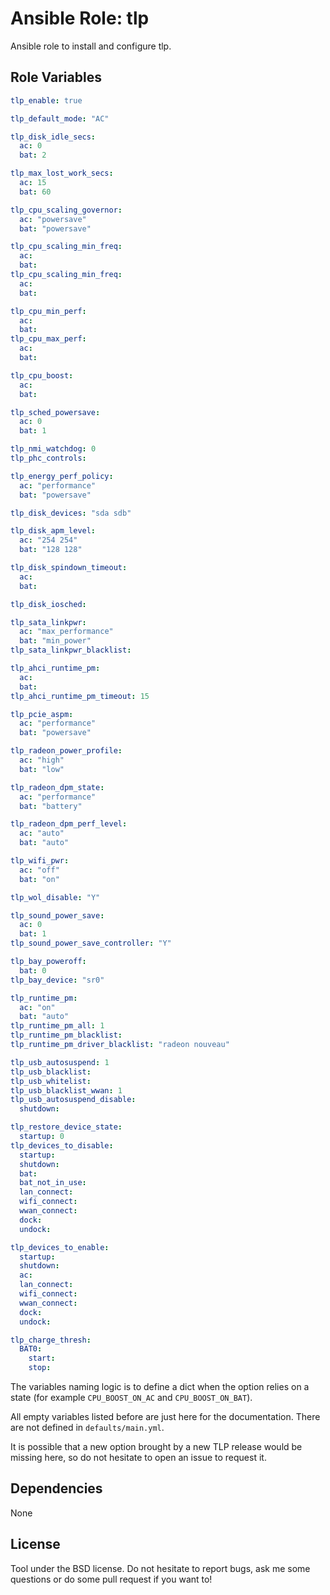 Ansible Role: tlp
=================

Ansible role to install and configure tlp.

Role Variables
--------------

```yaml
tlp_enable: true

tlp_default_mode: "AC"

tlp_disk_idle_secs:
  ac: 0
  bat: 2

tlp_max_lost_work_secs:
  ac: 15
  bat: 60

tlp_cpu_scaling_governor:
  ac: "powersave"
  bat: "powersave"

tlp_cpu_scaling_min_freq:
  ac:
  bat:
tlp_cpu_scaling_min_freq:
  ac:
  bat:

tlp_cpu_min_perf:
  ac:
  bat:
tlp_cpu_max_perf:
  ac:
  bat:

tlp_cpu_boost:
  ac:
  bat:

tlp_sched_powersave:
  ac: 0
  bat: 1

tlp_nmi_watchdog: 0
tlp_phc_controls:

tlp_energy_perf_policy:
  ac: "performance"
  bat: "powersave"

tlp_disk_devices: "sda sdb"

tlp_disk_apm_level:
  ac: "254 254"
  bat: "128 128"

tlp_disk_spindown_timeout:
  ac:
  bat:

tlp_disk_iosched:

tlp_sata_linkpwr:
  ac: "max_performance"
  bat: "min_power"
tlp_sata_linkpwr_blacklist:

tlp_ahci_runtime_pm:
  ac:
  bat:
tlp_ahci_runtime_pm_timeout: 15

tlp_pcie_aspm:
  ac: "performance"
  bat: "powersave"

tlp_radeon_power_profile:
  ac: "high"
  bat: "low"

tlp_radeon_dpm_state:
  ac: "performance"
  bat: "battery"

tlp_radeon_dpm_perf_level:
  ac: "auto"
  bat: "auto"

tlp_wifi_pwr:
  ac: "off"
  bat: "on"

tlp_wol_disable: "Y"

tlp_sound_power_save:
  ac: 0
  bat: 1
tlp_sound_power_save_controller: "Y"

tlp_bay_poweroff:
  bat: 0
tlp_bay_device: "sr0"

tlp_runtime_pm:
  ac: "on"
  bat: "auto"
tlp_runtime_pm_all: 1
tlp_runtime_pm_blacklist:
tlp_runtime_pm_driver_blacklist: "radeon nouveau"

tlp_usb_autosuspend: 1
tlp_usb_blacklist:
tlp_usb_whitelist:
tlp_usb_blacklist_wwan: 1
tlp_usb_autosuspend_disable:
  shutdown:

tlp_restore_device_state:
  startup: 0
tlp_devices_to_disable:
  startup:
  shutdown:
  bat:
  bat_not_in_use:
  lan_connect:
  wifi_connect:
  wwan_connect:
  dock:
  undock:

tlp_devices_to_enable:
  startup:
  shutdown:
  ac:
  lan_connect:
  wifi_connect:
  wwan_connect:
  dock:
  undock:

tlp_charge_thresh:
  BAT0:
    start:
    stop:
```

The variables naming logic is to define a dict when the option relies on a
state (for example `CPU_BOOST_ON_AC` and `CPU_BOOST_ON_BAT`).

All empty variables listed before are just here for the documentation. There
are not defined in `defaults/main.yml`.

It is possible that a new option brought by a new TLP release would be missing
here, so do not hesitate to open an issue to request it.

Dependencies
------------

None

License
-------

Tool under the BSD license. Do not hesitate to report bugs, ask me some
questions or do some pull request if you want to!

